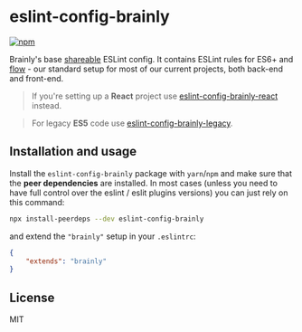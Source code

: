 # eslint-config-brainly
[![npm](https://img.shields.io/npm/v/eslint-config-brainly.svg)](https://www.npmjs.com/package/eslint-config-brainly)

Brainly's base [shareable](https://eslint.org/docs/developer-guide/shareable-configs) ESLint config. It contains ESLint rules for ES6+ and [flow](https://flow.org/) - our standard setup for most of our current projects, both back-end and front-end.

> If you're setting up a **React** project use
[eslint-config-brainly-react](https://github.com/brainly/frontend-tools-configs/tree/master/packages/eslint-config-brainly-react)
instead.

> For legacy **ES5** code use
[eslint-config-brainly-legacy](https://github.com/brainly/frontend-tools-configs/tree/master/packages/eslint-config-brainly-legacy).

## Installation and usage

Install the `eslint-config-brainly` package with `yarn`/`npm` and make sure that the **peer dependencies** are installed. In most cases (unless you need to have full control over the eslint / eslit plugins versions) you can just rely on this command:
```sh
npx install-peerdeps --dev eslint-config-brainly
```

and extend the `"brainly"` setup in your `.eslintrc`:
```json
{
    "extends": "brainly"
}
```

## License
MIT

